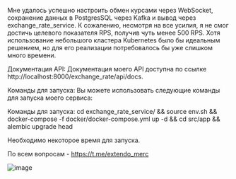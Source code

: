 Мне удалось успешно настроить обмен курсами через WebSocket, сохранение данных в PostgresSQL через Kafka и вывод через
exchange_rate_service. К сожалению, несмотря на все усилия, я не смог достичь целевого показателя
RPS, получив чуть менее 500 RPS. Хотя использование небольшого кластера Kubernetes было бы идеальным решением, но для
его
реализации потребовалось бы уже слишком много времени.

Документация API:
Документация моего API доступна по ссылке http://localhost:8000/exchange_rate/api/docs.

Команды для запуска:
Вы можете использовать следующие команды для запуска моего сервиса:

Команды для запуска:
cd exchange_rate_service/ && source env.sh && docker-compose -f docker/docker-compose.yml up -d && cd src/app && alembic
upgrade head

Необходимо некоторое время для запуска.

По всем вопросам - https://t.me/extendo_merc

![image](https://github.com/AlexSitohov/bwg/assets/101973205/5cb4471f-afc1-4d65-8ce1-6d85f8ddec73)
